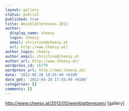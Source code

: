 ```yaml
---
layout: gallery
status: publish
published: true
title: Weinblätteressen 2012
author:
  display_name: cheesy
  login: cheesy
  email: christine@cheesy.at
  url: http://www.cheesy.at/
author_login: cheesy
author_email: christine@cheesy.at
author_url: http://www.cheesy.at/
wordpress_id: 16770
wordpress_url: http://www.cheesy.at/
date: '2012-05-28 19:55:49 +0100'
date_gmt: '2012-05-28 17:55:49 +0100'
categories: []
comments: []
---
```

http://www.cheesy.at/2012/05/weinblatteressen/
[gallery]
